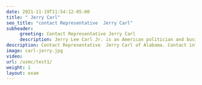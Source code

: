 ```yaml
---
date: 2021-11-19T11:54:12-05:00
title: " Jerry Carl"
seo_title: "contact Representative  Jerry Carl"
subheader:
     greeting: Contact Representative Jerry Carl 
     description: Jerry Lee Carl Jr. is an American politician and businessman serving as the U.S. Representative for Alabama's 1st congressional district since 2021. He served as a member of the Mobile County Commission from 2012 to 2020.
description: Contact Representative  Jerry Carl of Alabama. Contact information for  Jerry Carl includes email address, phone number, and mailing address.
image: carl-jerry.jpg
video: 
url: /usmc/test1/
weight: 1
layout: exam
---
```

